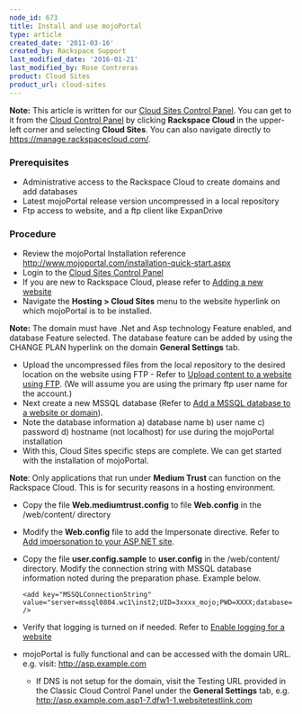 ```yaml
---
node_id: 673
title: Install and use mojoPortal
type: article
created_date: '2011-03-16'
created_by: Rackspace Support
last_modified_date: '2016-01-21'
last_modified_by: Rose Contreras
product: Cloud Sites
product_url: cloud-sites
---
```


**Note:** This article is written for our [Cloud Sites Control Panel](https://manage.rackspacecloud.com/). You can get to it from the [Cloud Control Panel](https://mycloud.rackspace.com) by clicking **Rackspace Cloud** in the upper-left corner and selecting **Cloud Sites**. You can also navigate directly to <https://manage.rackspacecloud.com/>.

### Prerequisites

-   Administrative access to the Rackspace Cloud to create domains and
    add databases
-   Latest mojoPortal release version uncompressed in a local repository
-   Ftp access to website, and a ftp client like ExpanDrive

### Procedure

-   Review the mojoPortal Installation reference
    <http://www.mojoportal.com/installation-quick-start.aspx>
-   Login to the [Cloud Sites Control Panel](http://manage.rackspacecloud.com/pages/Login.jsp%7C)
-   If you are new to Rackspace Cloud, please refer to [Adding a new website](/how-to/getting-started-with-cloud-sites-how-to-add-a-new-website)
-   Navigate the **Hosting > Cloud Sites** menu to the website hyperlink
    on which mojoPortal is to be installed.

  **Note:** The domain must have .Net and Asp technology Feature enabled,
and database Feature selected. The database feature can be added by
using the CHANGE PLAN hyperlink on the domain **General Settings** tab.

-   Upload the uncompressed files from the local repository to the
    desired location on the website using FTP - Refer to [Upload content to a website using FTP](/how-to/getting-started-with-cloud-sites-uploading-your-content).
    (We will assume you are using the primary ftp user name for
    the account.)
-   Next create a new MSSQL database (Refer to [Add a MSSQL database to a website or domain](/how-to/rackspace-cloud-sites-essentials-mysql-databases)).
-   Note the database information a) database name b) user name c)
    password d) hostname (not localhost) for use during the mojoPortal
    installation
-   With this, Cloud Sites specific steps are complete. We can get
    started with the installation of mojoPortal.

  **Note**: Only applications that run under **Medium Trust** can function
on the Rackspace Cloud. This is for security reasons in a hosting
environment.

-   Copy the file **Web.mediumtrust.config** to file **Web.config** in the
    /web/content/ directory
-   Modify the **Web.config** file to add the Impersonate directive. Refer
    to [Add impersonation to your ASP.NET site](/how-to/add-impersonation-to-your-aspnet-cloud-site).
-   Copy the file **user.config.sample** to **user.config** in the
    /web/content/ directory. Modify the connection string with MSSQL
    database information noted during the preparation phase.
    Example below.

        <add key="MSSQLConnectionString" value="server=mssql0804.wc1\inst2;UID=3xxxx_mojo;PWD=XXXX;database=3xxxx_mojo" />

-   Verify that logging is turned on if needed. Refer to [Enable logging for a website](/how-to/enabling-raw-logging-for-a-cloud-sites-website)
-   mojoPortal is fully functional and can be accessed with the
    domain URL. e.g. visit: http://asp.example.com
    -   If DNS is not setup for the domain, visit the Testing
        URL provided in the Classic Cloud Control Panel under the
        **General Settings** tab,
        e.g. http://asp.example.com.asp1-7.dfw1-1.websitetestlink.com
